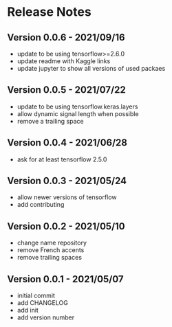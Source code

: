 # Release Notes

## Version 0.0.6 - 2021/09/16
* update to be using tensorflow>=2.6.0
* update readme with Kaggle links
* update jupyter to show all versions of used packaes

## Version 0.0.5 - 2021/07/22
* update to be using tensorflow.keras.layers
* allow dynamic signal length when possible
* remove a trailing space

## Version 0.0.4 - 2021/06/28
* ask for at least tensorflow 2.5.0

## Version 0.0.3 - 2021/05/24
* allow newer versions of tensorflow
* add contributing

## Version 0.0.2 - 2021/05/10
* change name repository
* remove French accents
* remove trailing spaces

## Version 0.0.1 - 2021/05/07
* initial commit
* add CHANGELOG
* add init
* add version number
